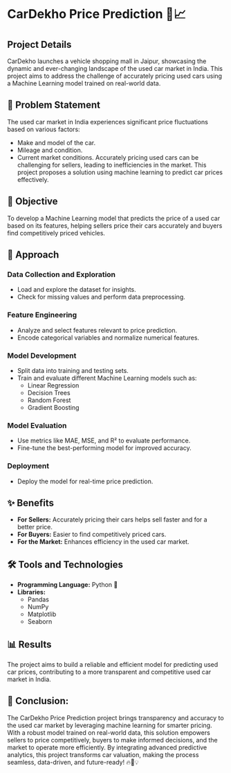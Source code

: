 # CarDekho Price Prediction 🚗📈
## Project Details
CarDekho launches a vehicle shopping mall in Jaipur, showcasing the dynamic and ever-changing landscape of the used car market in India. This project aims to address the challenge of accurately pricing used cars using a Machine Learning model trained on real-world data.

## 📌 Problem Statement
The used car market in India experiences significant price fluctuations based on various factors:

- Make and model of the car.
- Mileage and condition.
- Current market conditions.
Accurately pricing used cars can be challenging for sellers, leading to inefficiencies in the market. This project proposes a solution using machine learning to predict car prices effectively.

## 🎯 Objective
To develop a Machine Learning model that predicts the price of a used car based on its features, helping sellers price their cars accurately and buyers find competitively priced vehicles.

## 🚀 Approach
### Data Collection and Exploration
- Load and explore the dataset for insights.
- Check for missing values and perform data preprocessing.
### Feature Engineering
- Analyze and select features relevant to price prediction.
- Encode categorical variables and normalize numerical features.
### Model Development
- Split data into training and testing sets.
- Train and evaluate different Machine Learning models such as:
  - Linear Regression
  - Decision Trees
  - Random Forest
  - Gradient Boosting
### Model Evaluation
- Use metrics like MAE, MSE, and R² to evaluate performance.
- Fine-tune the best-performing model for improved accuracy.
### Deployment
- Deploy the model for real-time price prediction.
## ✨ Benefits
- **For Sellers:** Accurately pricing their cars helps sell faster and for a better price.
- **For Buyers:** Easier to find competitively priced cars.
- **For the Market:** Enhances efficiency in the used car market.
## 🛠️ Tools and Technologies
- **Programming Language:** Python 🐍
- **Libraries:**
  - Pandas
  - NumPy
  - Matplotlib
  - Seaborn
## 📊 Results
The project aims to build a reliable and efficient model for predicting used car prices, contributing to a more transparent and competitive used car market in India.

## 🚀 Conclusion:
The CarDekho Price Prediction project brings transparency and accuracy to the used car market by leveraging machine learning for smarter pricing. With a robust model trained on real-world data, this solution empowers sellers to price competitively, buyers to make informed decisions, and the market to operate more efficiently. By integrating advanced predictive analytics, this project transforms car valuation, making the process seamless, data-driven, and future-ready! 🔥🚗💡
